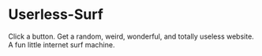 # Userless-Surf
 Click a button. Get a random, weird, wonderful, and totally useless website. A fun little internet surf machine.
